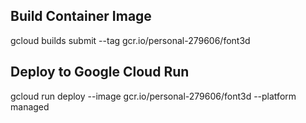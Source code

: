 ## Build Container Image

gcloud builds submit --tag gcr.io/personal-279606/font3d

## Deploy to Google Cloud Run

gcloud run deploy --image gcr.io/personal-279606/font3d --platform managed
